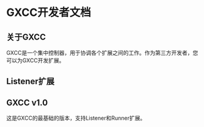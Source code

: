# GXCC开发者文档

## 关于GXCC

GXCC是一个集中控制器，用于协调各个扩展之间的工作。作为第三方开发者，您可以为GXCC开发扩展。

## Listener扩展


## GXCC v1.0
这是GXCC的最基础的版本，支持Listener和Runner扩展。